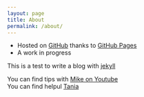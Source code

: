 ```yaml
---
layout: page
title: About
permalink: /about/
---
```


  <div class="about">
    <ul class="list-unstyled">
    <li>Hosted on <a href="http://github.com/anthelix/anthelix.github.io" title="This site hosted on GitHub">GitHub</a> thanks to <a href="http://pages.github.com/" title="GitHub Pages">GitHub Pages</a></li>
    <li>A work in progress</li>        
    </ul> 
  </div>

This is a test to write a blog with [jekyll](https://jekyllrb.com/docs/structure/)


You can find tips with [Mike on Youtube](https://www.youtube.com/watch?v=ZtEbGztktvc&list=PLLAZ4kZ9dFpOPV5C5Ay0pHaa0RJFhcmcB&index=5)    
You can find helpul [Tania](https://www.taniarascia.com/make-a-static-website-with-jekyll/)